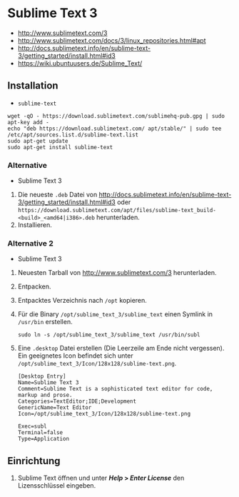 # Sublime Text 3

+   <http://www.sublimetext.com/3>
+   <http://www.sublimetext.com/docs/3/linux_repositories.html#apt>
+   <http://docs.sublimetext.info/en/sublime-text-3/getting_started/install.html#id3>
+   <https://wiki.ubuntuusers.de/Sublime_Text/>



## Installation

+   `sublime-text`

<!---->

    wget -qO - https://download.sublimetext.com/sublimehq-pub.gpg | sudo apt-key add -
    echo "deb https://download.sublimetext.com/ apt/stable/" | sudo tee /etc/apt/sources.list.d/sublime-text.list
    sudo apt-get update
    sudo apt-get install sublime-text



### Alternative

+   Sublime Text 3

<!---->

1.  Die neueste `.deb` Datei von <http://docs.sublimetext.info/en/sublime-text-3/getting_started/install.html#id3> oder `https://download.sublimetext.com/apt/files/sublime-text_build-<build>_<amd64|i386>.deb` herunterladen.
2.  Installieren.



### Alternative 2

+   Sublime Text 3

<!---->

1.  Neuesten Tarball von <http://www.sublimetext.com/3> herunterladen.
2.  Entpacken.
3.  Entpacktes Verzeichnis nach `/opt` kopieren.
4.  Für die Binary `/opt/sublime_text_3/sublime_text` einen Symlink in `/usr/bin` erstellen.

        sudo ln -s /opt/sublime_text_3/sublime_text /usr/bin/subl
5.  Eine `.desktop` Datei erstellen (Die Leerzeile am Ende nicht vergessen). Ein geeignetes Icon befindet sich unter `/opt/sublime_text_3/Icon/128x128/sublime-text.png`.

        [Desktop Entry]
        Name=Sublime Text 3
        Comment=Sublime Text is a sophisticated text editor for code, markup and prose.
        Categories=TextEditor;IDE;Development
        GenericName=Text Editor
        Icon=/opt/sublime_text_3/Icon/128x128/sublime-text.png

        Exec=subl
        Terminal=false
        Type=Application



## Einrichtung

1.  Sublime Text öffnen und unter ***Help* &gt; *Enter License*** den Lizensschlüssel eingeben.
